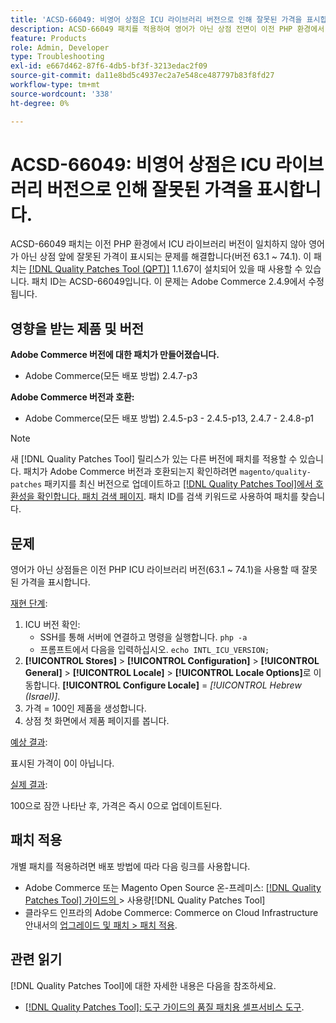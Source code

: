 ```yaml
---
title: 'ACSD-66049: 비영어 상점은 ICU 라이브러리 버전으로 인해 잘못된 가격을 표시합니다.'
description: ACSD-66049 패치를 적용하여 영어가 아닌 상점 전면이 이전 PHP 환경에서 ICU 라이브러리 버전이 일치하지 않아 잘못된 가격이 표시되는 Adobe Commerce 문제를 해결합니다(버전 63.1 ~ 74.1).
feature: Products
role: Admin, Developer
type: Troubleshooting
exl-id: e667d462-87f6-4db5-bf3f-3213edac2f09
source-git-commit: da11e8bd5c4937ec2a7e548ce487797b83f8fd27
workflow-type: tm+mt
source-wordcount: '338'
ht-degree: 0%

---
```


# ACSD-66049: 비영어 상점은 ICU 라이브러리 버전으로 인해 잘못된 가격을 표시합니다.

ACSD-66049 패치는 이전 PHP 환경에서 ICU 라이브러리 버전이 일치하지 않아 영어가 아닌 상점 앞에 잘못된 가격이 표시되는 문제를 해결합니다(버전 63.1 ~ 74.1). 이 패치는 [[!DNL Quality Patches Tool (QPT)]](/help/tools/quality-patches-tool/quality-patches-tool-to-self-serve-quality-patches.md) 1.1.67이 설치되어 있을 때 사용할 수 있습니다. 패치 ID는 ACSD-66049입니다. 이 문제는 Adobe Commerce 2.4.9에서 수정됩니다.

## 영향을 받는 제품 및 버전

**Adobe Commerce 버전에 대한 패치가 만들어졌습니다.**

* Adobe Commerce(모든 배포 방법) 2.4.7-p3

**Adobe Commerce 버전과 호환:**

* Adobe Commerce(모든 배포 방법) 2.4.5-p3 - 2.4.5-p13, 2.4.7 - 2.4.8-p1

>[!NOTE]
>
>새 [!DNL Quality Patches Tool] 릴리스가 있는 다른 버전에 패치를 적용할 수 있습니다. 패치가 Adobe Commerce 버전과 호환되는지 확인하려면 `magento/quality-patches` 패키지를 최신 버전으로 업데이트하고 [[!DNL Quality Patches Tool]에서 호환성을 확인합니다. 패치 검색 페이지](https://experienceleague.adobe.com/tools/commerce-quality-patches/index.html). 패치 ID를 검색 키워드로 사용하여 패치를 찾습니다.

## 문제

영어가 아닌 상점들은 이전 PHP ICU 라이브러리 버전(63.1 ~ 74.1)을 사용할 때 잘못된 가격을 표시합니다.

<u>재현 단계</u>:

1. ICU 버전 확인:
   * SSH를 통해 서버에 연결하고 명령을 실행합니다. `php -a`
   * 프롬프트에서 다음을 입력하십시오. `echo INTL_ICU_VERSION;`
1. **[!UICONTROL Stores]** > **[!UICONTROL Configuration]** > **[!UICONTROL General]** > **[!UICONTROL Locale]** > **[!UICONTROL Locale Options]**&#x200B;로 이동합니다. **[!UICONTROL Configure Locale]** = *[!UICONTROL Hebrew (Israel)]*.
1. 가격 = 100인 제품을 생성합니다.
1. 상점 첫 화면에서 제품 페이지를 봅니다.

<u>예상 결과</u>:

표시된 가격이 0이 아닙니다.

<u>실제 결과</u>:

100으로 잠깐 나타난 후, 가격은 즉시 0으로 업데이트된다.

## 패치 적용

개별 패치를 적용하려면 배포 방법에 따라 다음 링크를 사용합니다.

* Adobe Commerce 또는 Magento Open Source 온-프레미스: [[!DNL Quality Patches Tool]  가이드의 ](/help/tools/quality-patches-tool/usage.md)> 사용량[!DNL Quality Patches Tool]
* 클라우드 인프라의 Adobe Commerce: Commerce on Cloud Infrastructure 안내서의 [업그레이드 및 패치 > 패치 적용](https://experienceleague.adobe.com/docs/commerce-cloud-service/user-guide/develop/upgrade/apply-patches.html).

## 관련 읽기

[!DNL Quality Patches Tool]에 대한 자세한 내용은 다음을 참조하세요.

* [[!DNL Quality Patches Tool]: 도구 가이드의 품질 패치용 셀프서비스 도구](/help/tools/quality-patches-tool/quality-patches-tool-to-self-serve-quality-patches.md).
